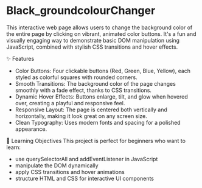 # Black_groundcolourChanger
This interactive web page allows users to change the background color of the entire page by clicking on vibrant, animated color buttons. It's a fun and visually engaging way to demonstrate basic DOM manipulation using JavaScript, combined with stylish CSS transitions and hover effects.

✨ Features
- Color Buttons: Four clickable buttons (Red, Green, Blue, Yellow), each styled as colorful squares with rounded corners.
- Smooth Transitions: The background color of the page changes smoothly with a fade effect, thanks to CSS transitions.
- Dynamic Hover Effects: Buttons enlarge, tilt, and glow when hovered over, creating a playful and responsive feel.
- Responsive Layout: The page is centered both vertically and horizontally, making it look great on any screen size.
- Clean Typography: Uses modern fonts and spacing for a polished appearance.

🧠 Learning Objectives
This project is perfect for beginners who want to learn:
-  use querySelectorAll and addEventListener in JavaScript
-  manipulate the DOM dynamically
-  apply CSS transitions and hover animations
-  structure HTML and CSS for interactive UI components


